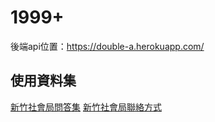 # 1999+

後端api位置：https://double-a.herokuapp.com/

## 使用資料集

[新竹社會局問答集](http://society.hccg.gov.tw/society/ch/home.jsp?id=43&parentpath=0,5)
[新竹社會局聯絡方式](http://society.hccg.gov.tw/society/ch/home.jsp?id=39&parentpath=0,4)



